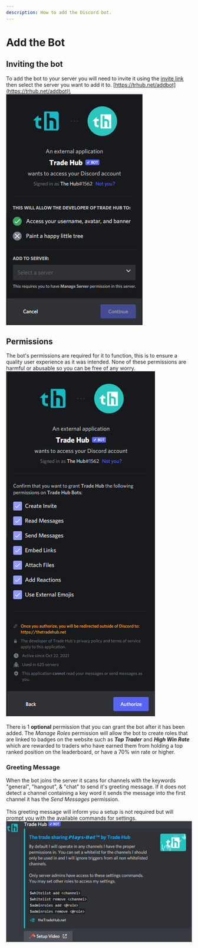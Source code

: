 ```yaml
---
description: How to add the Discord bot.
---
```


# Add the Bot

## Inviting the bot

To add the bot to your server you will need to invite it using the [invite link](https://trhub.net/addbot) then select the server you want to add it to. [https://trhub.net/addbot](https://trhub.net/addbot)\
![](<../.gitbook/assets/image (63).png>)

## Permissions

The bot's permissions are required for it to function, this is to ensure a quality user experience as it was intended. None of these permissions are harmful or abusable so you can be free of any worry.![](<../.gitbook/assets/image (117).png>)\
\
There is 1 **optional** permission that you can grant the bot after it has been added. The _Manage Roles_ permission will allow the bot to create roles that are linked to badges on the website such as _**Top Trader**_ and _**High Win Rate**_ which are rewarded to traders who have earned them from holding a top ranked position on the leaderboard, or have a 70% win rate or higher.

### Greeting Message

When the bot joins the server it scans for channels with the keywords "general", "hangout", & "chat" to send it's greeting message. If it does not detect a channel containing a key word it sends the message into the first channel it has the _Send Messages_ permission. \
\
This greeting message will inform you a setup is not required but will prompt you with the available commands for settings.\
![](<../.gitbook/assets/image (17) (1).png>)
